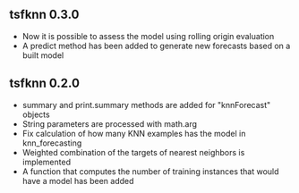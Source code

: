 ## tsfknn 0.3.0

* Now it is possible to assess the model using rolling origin evaluation
* A predict method has been added to generate new forecasts based on a
  built model

## tsfknn 0.2.0

* summary and print.summary methods are added for "knnForecast" objects
* String parameters are processed with math.arg
* Fix calculation of how many KNN examples has the model in knn_forecasting
* Weighted combination of the targets of nearest neighbors is implemented
* A function that computes the number of training instances that would have 
  a model has been added
